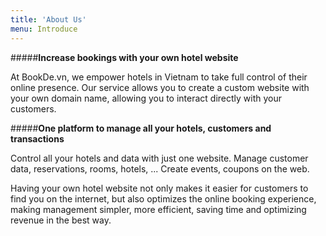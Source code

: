 ```yaml
---
title: 'About Us'
menu: Introduce
---
```


#####**Increase bookings with your own hotel website**

At BookDe.vn, we empower hotels in Vietnam to take full control of their online presence. Our service allows you to create a custom website with your own domain name, allowing you to interact directly with your customers.

#####**One platform to manage all your hotels, customers and transactions**

Control all your hotels and data with just one website. Manage customer data, reservations, rooms, hotels, ... Create events, coupons on the web.

Having your own hotel website not only makes it easier for customers to find you on the internet, but also optimizes the online booking experience, making management simpler, more efficient, saving time and optimizing revenue in the best way.